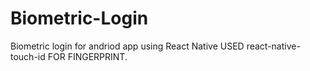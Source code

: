 # Biometric-Login
Biometric login for andriod app using React Native
USED react-native-touch-id FOR FINGERPRINT.

